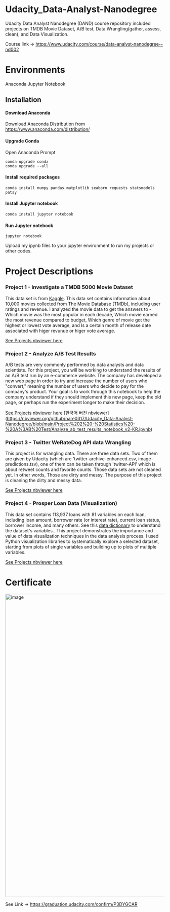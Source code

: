 # Udacity_Data-Analyst-Nanodegree
Udacity Data Analyst Nanodegree (DAND) course repository included projects on TMDB Movie Dataset, A/B test, Data Wrangling(gather, assess, clean), and Data Visualization.

Course link ->  https://www.udacity.com/course/data-analyst-nanodegree--nd002

# Environments
Anaconda Jupyter Notebook

## Installation

#### Download Anaconda
Download Anaconda Distribution from https://www.anaconda.com/distribution/

#### Upgrade Conda
Open Anaconda Prompt
```
conda upgrade conda
conda upgrade --all
```

#### Install required packages
```
conda install numpy pandas matplotlib seaborn requests statsmodels patsy
```

#### Install Jupyter notebook
```
conda install jupyter notebook
```
#### Run Jupyter notebook
```
jupyter notebook
```

Upload my ipynb files to your jupyter environment to run my projects or other codes.

# Project Descriptions

### Project 1 - Investigate a TMDB 5000 Movie Dataset
This data set is from [Kaggle](https://www.kaggle.com/datasets/tmdb/tmdb-movie-metadata). This data set contains information about 10,000 movies collected from The Movie Database (TMDb), including user ratings and revenue. I analyzed the movie data to get the answers to - Which movie was the most popular in each decade, Which movie earned the most revenue compared to budget, Which genre of movie got the highest or lowest vote average, and Is a certain month of release date associated with higer revunue or higer vote average.

[See Projects nbviewer here](https://nbviewer.org/github/nare0317/Udacity_Data-Analyst-Nanodegree/blob/main/Project%201%20-%20EDA%20-%20Investigate%20a%20TMDB%205000%20Movie%20Dataset/Investigate%20a%20TMDB%205000%20Movie%20Dataset_v4.ipynb)

### Project 2 - Analyze A/B Test Results
A/B tests are very commonly performed by data analysts and data scientists. For this project, you will be working to understand the results of an A/B test run by an e-commerce website. The company has developed a new web page in order to try and increase the number of users who "convert," meaning the number of users who decide to pay for the company's product. Your goal is to work through this notebook to help the company understand if they should implement this new page, keep the old page, or perhaps run the experiment longer to make their decision.

[See Projects nbviewer here](https://nbviewer.org/github/nare0317/Udacity_Data-Analyst-Nanodegree/blob/main/Project%202%20-%20Statistics%20-%20A%3AB%20Test/Analyze_ab_test_results_notebook_v2.ipynb)
[한국어 버전 nbviewer]
(https://nbviewer.org/github/nare0317/Udacity_Data-Analyst-Nanodegree/blob/main/Project%202%20-%20Statistics%20-%20A%3AB%20Test/Analyze_ab_test_results_notebook_v2-KR.ipynb)

### Project 3 - Twitter WeRateDog API data Wrangling
This project is for wrangling data. There are three data sets. Two of them are given by Udacity (which are 'twitter-archive-enhanced.csv, image-predictions.tsv), one of them can be taken through 'twitter-API' which is about retweet counts and favorite counts. Those data sets are not cleaned yet. In other words, Those are dirty and messy. The purpose of this project is cleaning the dirty and messy data.

[See Projects nbviewer here](https://nbviewer.org/github/nare0317/Udacity_Data-Analyst-Nanodegree/blob/main/Project%203%20-%20Wrangling%20-%20WeRateDogs/wrangle_act.ipynb)

### Project 4 - Prosper Loan Data (Visualization)
This data set contains 113,937 loans with 81 variables on each loan, including loan amount, borrower rate (or interest rate), current loan status, borrower income, and many others. See this [data dictionary](https://docs.google.com/spreadsheets/d/1gDyi_L4UvIrLTEC6Wri5nbaMmkGmLQBk-Yx3z0XDEtI/edit#gid=0) to understand the dataset's variables.. 
This project demonstrates the importance and value of data visualization techniques in the data analysis process. I used Python visualization libraries to systematically explore a selected dataset, starting from plots of single variables and building up to plots of multiple variables. 

[See Projects nbviewer here](https://nbviewer.org/github/nare0317/Udacity_Data-Analyst-Nanodegree/blob/main/Project%204%20-%20Visualization%20-%20Prosper%20Loan%20Data/Prosper-Loan-Data-Exploration.ipynb)

# Certificate
<img width="957" alt="image" src="https://user-images.githubusercontent.com/40656125/156870079-a002f084-e189-4986-903e-f07875f67b94.png">

See Link -> https://graduation.udacity.com/confirm/P3DYGCAR
